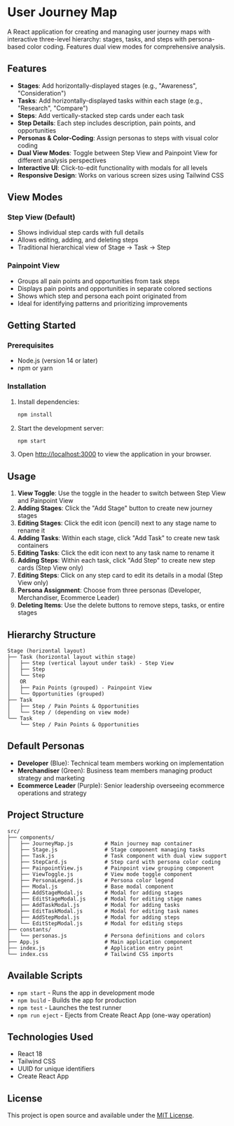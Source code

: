 # User Journey Map

A React application for creating and managing user journey maps with interactive three-level hierarchy: stages, tasks, and steps with persona-based color coding. Features dual view modes for comprehensive analysis.

<!-- Latest update: Modal-based import/export interface -->

## Features

- **Stages**: Add horizontally-displayed stages (e.g., "Awareness", "Consideration")
- **Tasks**: Add horizontally-displayed tasks within each stage (e.g., "Research", "Compare")  
- **Steps**: Add vertically-stacked step cards under each task
- **Step Details**: Each step includes description, pain points, and opportunities
- **Personas & Color-Coding**: Assign personas to steps with visual color coding
- **Dual View Modes**: Toggle between Step View and Painpoint View for different analysis perspectives
- **Interactive UI**: Click-to-edit functionality with modals for all levels
- **Responsive Design**: Works on various screen sizes using Tailwind CSS

## View Modes

### Step View (Default)
- Shows individual step cards with full details
- Allows editing, adding, and deleting steps
- Traditional hierarchical view of Stage → Task → Step

### Painpoint View
- Groups all pain points and opportunities from task steps
- Displays pain points and opportunities in separate colored sections
- Shows which step and persona each point originated from
- Ideal for identifying patterns and prioritizing improvements

## Getting Started

### Prerequisites

- Node.js (version 14 or later)
- npm or yarn

### Installation

1. Install dependencies:
   ```bash
   npm install
   ```

2. Start the development server:
   ```bash
   npm start
   ```

3. Open [http://localhost:3000](http://localhost:3000) to view the application in your browser.

## Usage

1. **View Toggle**: Use the toggle in the header to switch between Step View and Painpoint View
2. **Adding Stages**: Click the "Add Stage" button to create new journey stages
3. **Editing Stages**: Click the edit icon (pencil) next to any stage name to rename it
4. **Adding Tasks**: Within each stage, click "Add Task" to create new task containers
5. **Editing Tasks**: Click the edit icon next to any task name to rename it
6. **Adding Steps**: Within each task, click "Add Step" to create new step cards (Step View only)
7. **Editing Steps**: Click on any step card to edit its details in a modal (Step View only)
8. **Persona Assignment**: Choose from three personas (Developer, Merchandiser, Ecommerce Leader)
9. **Deleting Items**: Use the delete buttons to remove steps, tasks, or entire stages

## Hierarchy Structure

```
Stage (horizontal layout)
├── Task (horizontal layout within stage)
│   ├── Step (vertical layout under task) - Step View
│   ├── Step
│   └── Step
│   OR
│   ├── Pain Points (grouped) - Painpoint View
│   └── Opportunities (grouped)
├── Task
│   ├── Step / Pain Points & Opportunities
│   └── Step / (depending on view mode)
└── Task
    └── Step / Pain Points & Opportunities
```

## Default Personas

- **Developer** (Blue): Technical team members working on implementation
- **Merchandiser** (Green): Business team members managing product strategy and marketing
- **Ecommerce Leader** (Purple): Senior leadership overseeing ecommerce operations and strategy

## Project Structure

```
src/
├── components/
│   ├── JourneyMap.js          # Main journey map container
│   ├── Stage.js               # Stage component managing tasks
│   ├── Task.js                # Task component with dual view support
│   ├── StepCard.js            # Step card with persona color coding
│   ├── PainpointView.js       # Painpoint view grouping component
│   ├── ViewToggle.js          # View mode toggle component
│   ├── PersonaLegend.js       # Persona color legend
│   ├── Modal.js               # Base modal component
│   ├── AddStageModal.js       # Modal for adding stages
│   ├── EditStageModal.js      # Modal for editing stage names
│   ├── AddTaskModal.js        # Modal for adding tasks
│   ├── EditTaskModal.js       # Modal for editing task names
│   ├── AddStepModal.js        # Modal for adding steps
│   └── EditStepModal.js       # Modal for editing steps
├── constants/
│   └── personas.js            # Persona definitions and colors
├── App.js                     # Main application component
├── index.js                   # Application entry point
└── index.css                  # Tailwind CSS imports
```

## Available Scripts

- `npm start` - Runs the app in development mode
- `npm build` - Builds the app for production
- `npm test` - Launches the test runner
- `npm run eject` - Ejects from Create React App (one-way operation)

## Technologies Used

- React 18
- Tailwind CSS
- UUID for unique identifiers
- Create React App

## License

This project is open source and available under the [MIT License](LICENSE). 